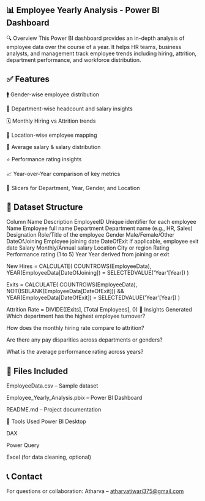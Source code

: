 ## 📊 Employee Yearly Analysis - Power BI Dashboard
🔍 Overview
This Power BI dashboard provides an in-depth analysis of employee data over the course of a year. It helps HR teams, business analysts, and management track employee trends including hiring, attrition, department performance, and workforce distribution.

## ✅ Features
🚹 Gender-wise employee distribution

🏢 Department-wise headcount and salary insights

🗓️ Monthly Hiring vs Attrition trends

📍 Location-wise employee mapping

💸 Average salary & salary distribution

⭐ Performance rating insights

📈 Year-over-Year comparison of key metrics

📌 Slicers for Department, Year, Gender, and Location

## 🧾 Dataset Structure
Column Name	Description
EmployeeID	Unique identifier for each employee
Name	Employee full name
Department	Department name (e.g., HR, Sales)
Designation	Role/Title of the employee
Gender	Male/Female/Other
DateOfJoining	Employee joining date
DateOfExit	If applicable, employee exit date
Salary	Monthly/Annual salary
Location	City or region
Rating	Performance rating (1 to 5)
Year	Year derived from joining or exit





New Hires = 
CALCULATE(
    COUNTROWS(EmployeeData),
    YEAR(EmployeeData[DateOfJoining]) = SELECTEDVALUE('Year'[Year])
)

Exits = 
CALCULATE(
    COUNTROWS(EmployeeData),
    NOT(ISBLANK(EmployeeData[DateOfExit])) && 
    YEAR(EmployeeData[DateOfExit]) = SELECTEDVALUE('Year'[Year])
)

Attrition Rate = DIVIDE([Exits], [Total Employees], 0)
🧠 Insights Generated
Which department has the highest employee turnover?

How does the monthly hiring rate compare to attrition?

Are there any pay disparities across departments or genders?

What is the average performance rating across years?

## 📁 Files Included
EmployeeData.csv – Sample dataset

Employee_Yearly_Analysis.pbix – Power BI Dashboard

README.md – Project documentation

📌 Tools Used
Power BI Desktop

DAX

Power Query

Excel (for data cleaning, optional)

## 📞 Contact
For questions or collaboration:
Atharva – atharvatiwari375@gmail.com
